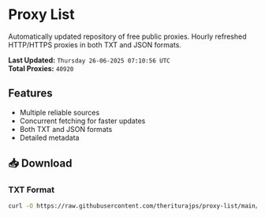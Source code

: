 # Proxy List

Automatically updated repository of free public proxies. Hourly refreshed HTTP/HTTPS proxies in both TXT and JSON formats.

**Last Updated:** `Thursday 26-06-2025 07:10:56 UTC`  
**Total Proxies:** `40920`

## Features
- Multiple reliable sources
- Concurrent fetching for faster updates
- Both TXT and JSON formats
- Detailed metadata

## 📥 Download

### TXT Format
```bash
curl -O https://raw.githubusercontent.com/theriturajps/proxy-list/main/proxies.txt